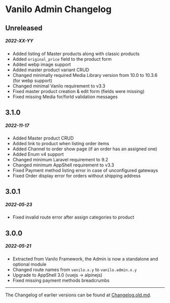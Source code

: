 # Vanilo Admin Changelog

## Unreleased
##### 2022-XX-YY

- Added listing of Master products along with classic products
- Added `original_price` field to the product form
- Added webp image support
- Added master product variant CRUD
- Changed minimally required Media Library version from 10.0 to 10.3.6 (for webp support)
- Changed minimal Vanilo requirement to v3.3
- Fixed master product creation & edit form (fields were missing)
- Fixed missing Media for/forId validation messages

## 3.1.0
##### 2022-11-17

- Added Master product CRUD
- Added link to product when listing order items
- Added Channel to order show page (if an order has an assigned one)
- Added Enum v4 support
- Changed minimum Laravel requirement to 9.2
- Changed minimum AppShell requirement to v3.3
- Fixed Payment method listing error in case of unconfigured gateways
- Fixed Order display error for orders without shipping address 

## 3.0.1
##### 2022-05-23

- Fixed invalid route error after assign categories to product

## 3.0.0
##### 2022-05-21

- Extracted from Vanilo Framework, the Admin is now a standalone and optional module 
- Changed route names from `vanilo.x.y` to `vanilo.admin.x.y`
- Upgrade to AppShell 3.0 (vuejs -> alpinejs)
- Fixed missing payment methods breadcrumbs

---

The Changelog of earlier versions can be found at [Changelog.old.md](Changelog.old.md).
